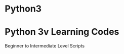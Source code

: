 # Python3
Python 3v Learning Codes 
=========================
Beginner to Intermediate Level Scripts
